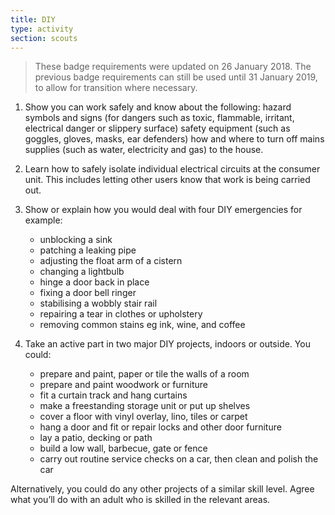 ```yaml
---
title: DIY
type: activity
section: scouts
---
```


> These badge requirements were updated on 26 January 2018. The previous badge requirements can still be used until 31 January 2019, to allow for transition where necessary.

1. Show you can work safely and know about the following:
hazard symbols and signs (for dangers such as toxic, flammable, irritant, electrical danger or slippery surface)
safety equipment (such as goggles,  gloves, masks, ear defenders)
how and where to turn off mains supplies (such as water, electricity and gas) to the house.
2. Learn how to safely isolate individual electrical circuits at the consumer unit. This includes letting other users know that work is being carried out.

3. Show or explain how you would deal with four DIY emergencies for example:
	* unblocking a sink
	* patching a leaking pipe
	* adjusting the float arm of a cistern
	* changing a lightbulb
	* hinge a door back in place
	* fixing a door bell ringer
	* stabilising a wobbly stair rail
	* repairing a tear in clothes or upholstery
	* removing common stains eg ink, wine, and coffee
4. Take an active part in two major DIY projects, indoors or outside. You could:
	* prepare and paint, paper or tile the walls of a room
	* prepare and paint woodwork or furniture
	* fit a curtain track and hang curtains
	* make a freestanding storage unit or put up shelves
	* cover a floor with vinyl overlay, lino, tiles or carpet
	* hang a door and fit or repair locks and other door furniture
	* lay a patio, decking or path
	* build a low wall, barbecue, gate or fence
	* carry out routine service checks on a car, then clean and polish the car

Alternatively, you could do any other projects of a similar skill level. Agree what you’ll do with an adult who is skilled in the relevant areas.